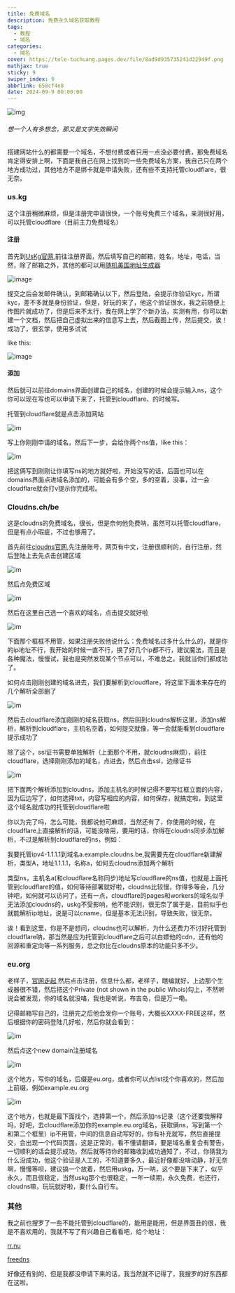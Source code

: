 ```yaml
---
title: 免费域名
description: 免费永久域名获取教程
tags:
  - 教程
  - 域名
categories:
  - 域名
cover: https://tele-tuchuang.pages.dev/file/8ad9d935735241d22949f.png
mathjax: true
sticky: 9
swiper_index: 9
abbrlink: 658cf4e8
date: 2024-09-9 00:00:00
---
```

![img](https://tele-tuchuang.pages.dev/file/8ad9d935735241d22949f.png)

###### 想一个人有多想念，那又是文字失效瞬间

搭建网站什么的都需要一个域名，不想付费或者只用一点没必要付费，那免费域名肯定得安排上啊，下面是我自己在网上找到的一些免费域名方案，我自己只在两个地方成功过，其他地方不是绑卡就是申请失败，还有些不支持托管cloudflare，很无奈。

  

### us.kg

这个注册稍微麻烦，但是注册完申请很快，一个账号免费三个域名，亲测很好用，可以托管cloudflare（目前主力免费域名）  

#### 注册

首先到[UsKg官网](https://register.us.kg/),前往注册界面，然后填写自己的邮箱，姓名，地址，电话，当然，除了邮箱之外，其他的都可以用[随机美国地址生成器](https://www.meiguodizhi.com/)          

![image](https://tele-tuchuang.pages.dev/file/0b1b9d797c3ed56b5665b.png)

  

提交之后会发邮件确认，到邮箱确认以下，然后登陆，会提示你验证kyc，所谓kyc，差不多就是身份验证，但是，好玩的来了，他这个验证很水，我之前随便上传图片就成功了，但是后来不太行，我在网上学了个新办法，实测有用，你可以新建一个文档，然后把自己虚拟出来的信息写上去，然后截图上传，然后提交，诶！成功了，很玄学，使用多试试

  

like this:

![image](https://tele-tuchuang.pages.dev/file/409025dd4203338b7fae5.png)

  

#### 添加

然后就可以前往domains界面创建自己的域名，创建的时候会提示输入ns，这个你可以现在写也可以申请下来了，托管到cloudflare、的时候写。

托管到cloudflare就是点击添加网站

![im](https://tele-tuchuang.pages.dev/file/9bbc6d5f713b693230ca5.png)

写上你刚刚申请的域名，然后下一步，会给你两个ns值，like this：

![im](https://tele-tuchuang.pages.dev/file/3115389a4a266883b9107.png)

把这俩写到刚刚让你填写ns的地方就好啦，开始没写的话，后面也可以在domains界面点进域名添加的，可能会有多个空，多的空着，没事，过一会cloudflare就会打v提示你完成啦。

  

### Cloudns.ch/be

这是cloudns的免费域名，很长，但是奈何他免费呐，虽然可以托管cloudflare，但是有点小瑕疵，不过也够用了。

  

首先前往[cloudns官网](https://www.cloudns.net/),先注册账号，网页有中文，注册很顺利的，自行注册，然后登陆上去先点击创建区域

![im](https://tele-tuchuang.pages.dev/file/84dc932fac25ab87c8746.png)

然后点免费区域

![im](https://tele-tuchuang.pages.dev/file/7d16936a7fc23175d3f2b.png)

然后在这里自己选一个喜欢的域名，点击提交就好啦

![im](https://tele-tuchuang.pages.dev/file/60c86a4139db26273d248.png)

下面那个框框不用管，如果注册失败他说什么：免费域名过多什么什么的，就是你的ip地址不行，我开始的时候一直不行，换了好几个ip都不行，建议魔法，而且是各种魔法，慢慢试，我也是突然发现某个节点可以，不难总之。我就当你们都成功了。

如何点击刚刚创建的域名进去，我们要解析到cloudflare，将这里下面本来存在的几个解析全部删了

![im](https://tele-tuchuang.pages.dev/file/6065de668300c267714c5.png)

然后去cloudflare添加刚刚的域名获取ns，然后回到cloudns解析这里，添加ns解析，解析到cloudflare，主机名空着，如何提交就像，等一会就能看到cloudflare提示成功了  

除了这个，ssl证书需要单独解析（上面那个不用，就cloudns麻烦），前往cloudflare，选择刚刚添加的域名，点进去，然后点击ssl，边缘证书

![im](https://tele-tuchuang.pages.dev/file/ebc357ee54b2b1c477c40.png)

把下面两个解析添加到cloudns，添加主机名的时候记得不要写红框立面的内容，因为后边写了，如何选择txt，内容写相应的内容，如何保存，就搞定啦，到这里这个域名就成功的托管到cloudflare啦

  

你以为完了吗，怎么可能，我都说他可麻烦，当然还有了，你使用的时候，在cloudflare上直接解析的话，可能没啥用，要用的话，你得在cloudns同步添加解析，不过是解析到cloudflare的ns，例如：

我要托管ipv4-1.1.1.1到域名a.example.cloudns.be,我需要先在cloudflare新建解析，类型A，地址1.1.1.1，名称a，如何去cloudns添加两个解析

类型ns，主机名a(和cloudflare名称同步)地址写cloudflare的ns值，也就是上面托管到cloudflare的值，如何等待部署就好啦，cloudns比较慢，你得多等会，几分钟吧，如何就可以访问了。还有一点，cloudflare的pages和workers的域名似乎无法添加cloudns的，uskg不受影响，他不能识别，很无奈了属于是，目前似乎也就能解析ip地址，说是可以cname，但是基本无法识别，导致失败，很无奈。

  

诶！看到这里，你是不是想问，cloudns也可以解析，为什么还费力不讨好托管到cloudflare呐，那当然是应为托管到cloudflare之后可以白嫖他的cdn，还有他的回源和重定向等一系列服务，总之你比在cloudns原本的功能只多不少。

  

### eu.org

老样子，[官网走起](https://nic.eu.org/),然后点击注册，信息什么都，老样子，瞎编就好，上边那个生成器很不错，然后把这个Private (not shown in the public Whois)勾上，不然听说会被发现，你的域名就没咯，我也是听说，布吉岛，但是万一嘞。

记得邮箱写自己的，注册完之后他会发你一个账号，大概长XXXX-FREE这样，然后根据你的密码登陆几好啦，然后你就会看到：

![im](https://tele-tuchuang.pages.dev/file/928d980d4a03df7ca9234.png)

然后点这个new domain注册域名

![im](https://tele-tuchuang.pages.dev/file/e45777e3c4f530c03e6c1.png)

这个地方，写你的域名，后缀是eu.org，或者你可以点list找个你喜欢的，然后加上前缀，例如example.eu.org

![im](https://tele-tuchuang.pages.dev/file/23ff89a3d319fe9364377.png)

这个地方，也就是最下面找个，选择第一个，然后添加ns记录（这个还要我解释吗，好吧，去cloudflare添加你的example.eu.org域名，获取俩ns，写到第一个和第二个框里）ip不用管，中间的信息自动写好的，你有补充就写，然后直接提交，会出现一个代码页面，这是正常的，看不懂请翻译，要是域名重复会有警告，一切顺利的话会提示成功，然后就等待你的邮箱收到成功通知了，不过，你猜我为什么没成功，他这个验证是人工的，不知道要多久，最近好像都没啥动静，好无奈啊，慢慢等呗，建议搞一个放着，然后用uskg，万一呐，这个要是下来了，似乎永久，而且很稳定，当然uskg那个也很稳定，一年一续期，永久免费，也还行，cloudns嘛，玩玩就好啦，要什么自行车。  

### 其他

我之前也搜罗了一些不能托管到cloudflare的，能用是能用，但是界面丑的很，我是不喜欢用的，我就不写了有兴趣自己看看吧，给个地址：

[rr.nu](https://www.sitelutions.com/)

  

[freedns](https://freedns.afraid.org/)  

好像还有别的，但是我都没申请下来的话，我当然就不记得了，我搜罗的好东西都在这啦。